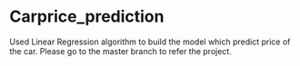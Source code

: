 # Carprice_prediction
Used Linear Regression algorithm to build the model which predict
price of the car.
Please go to the master branch to refer the project.
